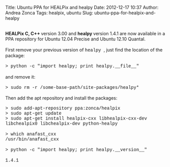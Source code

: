 Title: Ubuntu PPA for HEALPix and healpy
Date: 2012-12-17 10:37
Author: Andrea Zonca
Tags: healpix, ubuntu
Slug: ubuntu-ppa-for-healpix-and-healpy

<br/>
<b>
 HEALPix C, C++
</b>
version 3.00 and
<b>
 healpy
</b>
version 1.4.1 are now available in a PPA repository for Ubuntu 12.04 Precise and Ubuntu 12.10 Quantal.
<br/>
<br/>
First remove your previous version of
<span style="font-family: Courier New, Courier, monospace;">
 healpy
</span>
, just find the location of the package:
<br/>
<br/>
<span style="font-family: Courier New, Courier, monospace;">
 &gt; python -c "import healpy; print healpy.__file__"
</span>
<br/>
<br/>
and remove it:
<br/>
<br/>
<span style="font-family: Courier New, Courier, monospace;">
 &gt; sudo rm -r /some-base-path/site-packages/healpy*
</span>
<br/>
<div style="font-family: 'Courier New', Courier, monospace;">
 <span style="font-family: Courier New, Courier, monospace;">
  <br/>
 </span>
</div>
<span style="font-family: inherit;">
 Then add the apt repository and install the packages:
</span>
<br/>
<div style="font-family: 'Courier New', Courier, monospace;">
 <span style="font-family: Courier New, Courier, monospace;">
  <br/>
 </span>
</div>
<span style="font-family: Courier New, Courier, monospace;">
 &gt; sudo add-apt-repository ppa:zonca/healpix
</span>
<br/>
<span style="font-family: Courier New, Courier, monospace;">
 &gt; sudo apt-get update
</span>
<br/>
<span style="font-family: Courier New, Courier, monospace;">
 &gt; sudo apt-get install healpix-cxx libhealpix-cxx-dev
</span>
<span style="font-family: 'Courier New', Courier, monospace;">
</span>
<span style="font-family: 'Courier New', Courier, monospace;">
 libchealpix0
</span>
<span style="font-family: 'Courier New', Courier, monospace;">
 libchealpix-dev python-healpy
</span>
<br/>
<br/>
<div>
 <div>
  <span style="font-family: Courier New, Courier, monospace;">
   &gt; which anafast_cxx
  </span>
 </div>
 <div>
  <span style="font-family: Courier New, Courier, monospace;">
   /usr/bin/anafast_cxx
  </span>
 </div>
</div>
<div>
 <span style="font-family: Courier New, Courier, monospace;">
 </span>
 <br/>
 <div>
  <span style="font-family: Courier New, Courier, monospace;">
   &gt; python -c "import healpy; print healpy.__version__"
  </span>
 </div>
 <span style="font-family: Courier New, Courier, monospace;">
 </span>
 <br/>
 <div>
  <span style="font-family: Courier New, Courier, monospace;">
   1.4.1
  </span>
 </div>
</div>